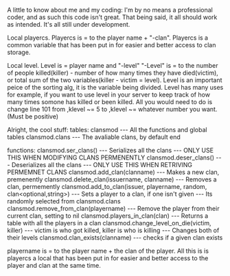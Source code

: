 A little to know about me and my coding:
I'm by no means a professional coder, and as such this code isn't
great. That being said, it all should work as intended. It's all 
still under development.

Local playercs.
Playercs is = to the player name + "-clan".
Playercs is a common variable that has been put in for easier and better access to clan storage.

Local level.
Level is = player name and "-level"
"-Level" is = to the number of people killed(killer) - number of how many times they have died(victim), or total sum of the two variables(killer - victim = level).
Level is an important peice of the sorting alg, it is the variable being divided. 
Level has many uses for example, if you want to use level in your server to keep track of how many times somone has killed or been killed.
All you would need to do is change line 101 from ,klevel ~= 5 to ,klevel ~= whatever number you want.(Must be positive)


Alright, the cool stuff:
tables:
    clansmod
        --- All the functions and global tables
    clansmod.clans
        --- The avaliable clans, by default
end

functions:
    clansmod.ser_clans()
        --- Serializes all the clans
        --- ONLY USE THIS WHEN MODIFYING CLANS PERMENENTLY
    clansmod.deser_clans()
        --- Deserializes all the clans
        --- ONLY USE THIS WHEN RETRIVING PERMEMNET CLANS
    clansmod.add_clan(clanname<string>)
        --- Makes a new clan, premenently
    clansmod.delete_clan(issuername<string>, clanname<string>)
        --- Removes a clan, permemently
    clansmod.add_to_clan(issuer<string>, playername<string>, random<bool>, clan<optional,string>)
        --- Sets a player to a clan, if one isn't given
        --- Its randomly selected from clansmod.clans
    clansmod.remove_from_clan(playername<string>)
        --- Remove the player from their current clan, setting to nil
    clansmod.players_in_clan(clan<string>)
        --- Returns a table with all the players in a clan
    clansmod.change_level_on_die(victim<string>, killer<string>)
        --- victim is who got killed, killer is who is killing
        --- Changes both of their levels
    clansmod.clan_exists(clanname<string>)
        --- checks if a given clan exists
    

playername is = to the player name + the clan of the player.
All this is is playercs a local that has been put in for easier and better access to the player and clan at the same time.